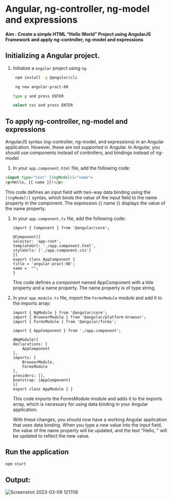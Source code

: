 # Angular, ng-controller, ng-model and expressions

**Aim : Create a simple HTML “Hello World” Project using AngularJS Framework and apply
ng-controller, ng-model and expressions**

## Initializing a Angular project.

1. Initialize a `angular` project using `ng`.
    
    ```bash
     npm install -g @angular/cli
    
    ```
    
    ```bash
     ng new angular-pract-08
    ```
    
    ```bash
    type y and press ENTER
    ```
    
    ```bash
    select css and press ENTER
    ```
    

## **To apply ng-controller, ng-model and expressions**

AngularJS syntax (ng-controller, ng-model, and expressions) in an Angular application. However, these are not supported in Angular.
In Angular, you should use components instead of controllers, and bindings instead of ng-model

1. In your `app.component.html` file, add the following code:

```html
<input type="text" [(ngModel)]="name">
<p>Hello, {{ name }}!</p>
```

This code defines an input field with two-way data binding using the `[(ngModel)]` syntax, which binds the value of the input field to the name property in the component. The expression {{ name }} displays the value of the name property.

1. In your `app.component.ts` file, add the following code:
    
    ```tsx
    import { Component } from '@angular/core';
    
    @Component({
    selector: 'app-root',
    templateUrl: './app.component.html',
    styleUrls: ['./app.component.css']
    })
    export class AppComponent {
    title = 'angular-pract-08';
    name =  "";
    }
    ```
    
    This code defines a component named AppComponent with a title property and a name property. The name property is of type string.
    
2. In your `app.module.ts` file, import the `FormsModule` module and add it to the imports array:
    
    ```tsx
    import { NgModule } from '@angular/core';
    import { BrowserModule } from '@angular/platform-browser';
    import { FormsModule } from '@angular/forms';
    
    import { AppComponent } from './app.component';
    
    @NgModule({
    declarations: [
        AppComponent
    ],
    imports: [
        BrowserModule,
        FormsModule
    ],
    providers: [],
    bootstrap: [AppComponent]
    })
    export class AppModule { }
    ```
    
    This code imports the FormsModule module and adds it to the imports array, which is necessary for using data binding in your Angular application.
    
    With these changes, you should now have a working Angular application that uses data binding. When you type a new value into the input field, the value of the name property will be updated, and the text "Hello, " will be updated to reflect the new value.
    

## Run the application

```bash
npm start
```

## Output:

![Screenshot 2023-03-09 121706](https://user-images.githubusercontent.com/95087498/223943125-ef0fbec6-d63c-4f56-b7e3-abedf9bfa0e0.png)

